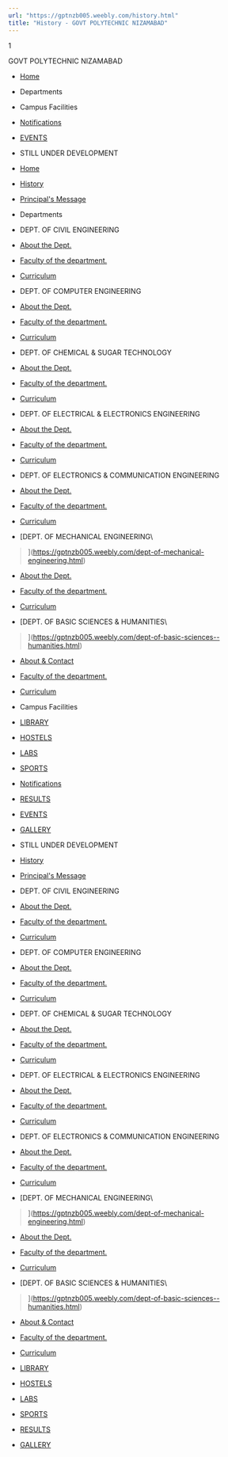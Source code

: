 ```yaml
---
url: "https://gptnzb005.weebly.com/history.html"
title: "History - GOVT POLYTECHNIC NIZAMABAD"
---
```


1

GOVT POLYTECHNIC NIZAMABAD

- [Home](https://gptnzb005.weebly.com/)
- Departments

- Campus Facilities

- [Notifications](https://gptnzb005.weebly.com/notifications.html)
- [EVENTS](https://gptnzb005.weebly.com/events.html)
- STILL UNDER DEVELOPMENT


- [Home](https://gptnzb005.weebly.com/)


- [History](https://gptnzb005.weebly.com/history.html)
- [Principal's Message](https://gptnzb005.weebly.com/principals-message.html)

- Departments



- DEPT. OF CIVIL ENGINEERING
>


- [About the Dept.](https://gptnzb005.weebly.com/about-the-dept5.html)
- [Faculty of the department.](https://gptnzb005.weebly.com/faculty-of-the-department3.html)
- [Curriculum](https://gptnzb005.weebly.com/curriculum5.html)

- DEPT. OF COMPUTER ENGINEERING
>


- [About the Dept.](https://gptnzb005.weebly.com/about-the-dept2.html)
- [Faculty of the department.](https://gptnzb005.weebly.com/faculty-of-the-department.html)
- [Curriculum](https://gptnzb005.weebly.com/curriculum6.html)

- DEPT. OF CHEMICAL & SUGAR TECHNOLOGY
>


- [About the Dept.](https://gptnzb005.weebly.com/about-the-dept4.html)
- [Faculty of the department.](https://gptnzb005.weebly.com/faculty-of-the-department4.html)
- [Curriculum](https://gptnzb005.weebly.com/curriculum4.html)

- DEPT. OF ELECTRICAL & ELECTRONICS ENGINEERING
>


- [About the Dept.](https://gptnzb005.weebly.com/about-the-dept.html)
- [Faculty of the department.](https://gptnzb005.weebly.com/faculty-of-the-department2.html)
- [Curriculum](https://gptnzb005.weebly.com/curriculum.html)

- DEPT. OF ELECTRONICS & COMMUNICATION ENGINEERING
>


- [About the Dept.](https://gptnzb005.weebly.com/about-the-dept1.html)
- [Faculty of the department.](https://gptnzb005.weebly.com/faculty-of-the-department1.html)
- [Curriculum](https://gptnzb005.weebly.com/curriculum3.html)

- [DEPT. OF MECHANICAL ENGINEERING\\
>](https://gptnzb005.weebly.com/dept-of-mechanical-engineering.html)


- [About the Dept.](https://gptnzb005.weebly.com/about-the-dept3.html)
- [Faculty of the department.](https://gptnzb005.weebly.com/faculty-of-the-department5.html)
- [Curriculum](https://gptnzb005.weebly.com/curriculum1.html)

- [DEPT. OF BASIC SCIENCES & HUMANITIES\\
>](https://gptnzb005.weebly.com/dept-of-basic-sciences--humanities.html)


- [About & Contact](https://gptnzb005.weebly.com/about--contact.html)
- [Faculty of the department.](https://gptnzb005.weebly.com/faculty-of-the-department6.html)
- [Curriculum](https://gptnzb005.weebly.com/curriculum2.html)

- Campus Facilities



- [LIBRARY](https://gptnzb005.weebly.com/library.html)
- [HOSTELS](https://gptnzb005.weebly.com/hostels.html)
- [LABS](https://gptnzb005.weebly.com/labs.html)
- [SPORTS](https://gptnzb005.weebly.com/sports.html)

- [Notifications](https://gptnzb005.weebly.com/notifications.html)


- [RESULTS](https://gptnzb005.weebly.com/results.html)

- [EVENTS](https://gptnzb005.weebly.com/events.html)


- [GALLERY](https://gptnzb005.weebly.com/gallery.html)

- STILL UNDER DEVELOPMENT


- [History](https://gptnzb005.weebly.com/history.html)
- [Principal's Message](https://gptnzb005.weebly.com/principals-message.html)

- DEPT. OF CIVIL ENGINEERING
>


- [About the Dept.](https://gptnzb005.weebly.com/about-the-dept5.html)
- [Faculty of the department.](https://gptnzb005.weebly.com/faculty-of-the-department3.html)
- [Curriculum](https://gptnzb005.weebly.com/curriculum5.html)

- DEPT. OF COMPUTER ENGINEERING
>


- [About the Dept.](https://gptnzb005.weebly.com/about-the-dept2.html)
- [Faculty of the department.](https://gptnzb005.weebly.com/faculty-of-the-department.html)
- [Curriculum](https://gptnzb005.weebly.com/curriculum6.html)

- DEPT. OF CHEMICAL & SUGAR TECHNOLOGY
>


- [About the Dept.](https://gptnzb005.weebly.com/about-the-dept4.html)
- [Faculty of the department.](https://gptnzb005.weebly.com/faculty-of-the-department4.html)
- [Curriculum](https://gptnzb005.weebly.com/curriculum4.html)

- DEPT. OF ELECTRICAL & ELECTRONICS ENGINEERING
>


- [About the Dept.](https://gptnzb005.weebly.com/about-the-dept.html)
- [Faculty of the department.](https://gptnzb005.weebly.com/faculty-of-the-department2.html)
- [Curriculum](https://gptnzb005.weebly.com/curriculum.html)

- DEPT. OF ELECTRONICS & COMMUNICATION ENGINEERING
>


- [About the Dept.](https://gptnzb005.weebly.com/about-the-dept1.html)
- [Faculty of the department.](https://gptnzb005.weebly.com/faculty-of-the-department1.html)
- [Curriculum](https://gptnzb005.weebly.com/curriculum3.html)

- [DEPT. OF MECHANICAL ENGINEERING\\
>](https://gptnzb005.weebly.com/dept-of-mechanical-engineering.html)


- [About the Dept.](https://gptnzb005.weebly.com/about-the-dept3.html)
- [Faculty of the department.](https://gptnzb005.weebly.com/faculty-of-the-department5.html)
- [Curriculum](https://gptnzb005.weebly.com/curriculum1.html)

- [DEPT. OF BASIC SCIENCES & HUMANITIES\\
>](https://gptnzb005.weebly.com/dept-of-basic-sciences--humanities.html)


- [About & Contact](https://gptnzb005.weebly.com/about--contact.html)
- [Faculty of the department.](https://gptnzb005.weebly.com/faculty-of-the-department6.html)
- [Curriculum](https://gptnzb005.weebly.com/curriculum2.html)

- [LIBRARY](https://gptnzb005.weebly.com/library.html)
- [HOSTELS](https://gptnzb005.weebly.com/hostels.html)
- [LABS](https://gptnzb005.weebly.com/labs.html)
- [SPORTS](https://gptnzb005.weebly.com/sports.html)

- [RESULTS](https://gptnzb005.weebly.com/results.html)

- [GALLERY](https://gptnzb005.weebly.com/gallery.html)
